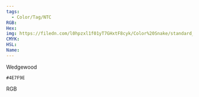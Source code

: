 ```yaml
---
tags:
  - Color/Tag/NTC
RGB:
Hex:
img: https://filedn.com/l0hpzxl1f01yT7GHxtF8cyk/Color%20Snake/standard_csv_to_svg/%23/4E7F9E.svg
CMYK:
HSL:
Name:
---
```

Wedgewood
```palette
#4E7F9E
```
RGB

